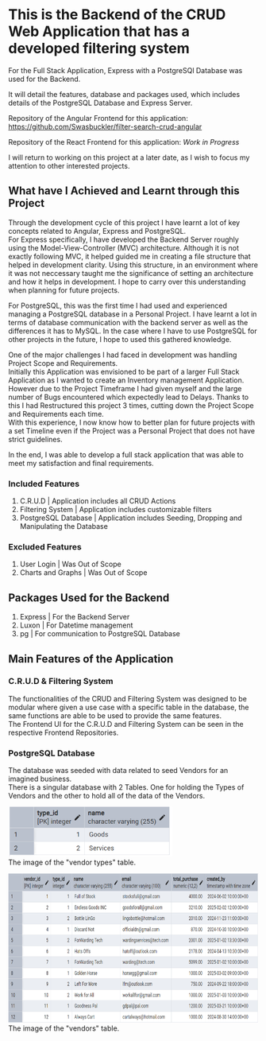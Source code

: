 # This is the Backend of the CRUD Web Application that has a developed filtering system

For the Full Stack Application, Express with a PostgreSQl Database was used for the Backend.

It will detail the features, database and packages used, which includes details of the PostgreSQL Database and Express Server.

Repository of the Angular Frontend for this application: https://github.com/Swasbuckler/filter-search-crud-angular

Repository of the React Frontend for this application: <i>Work in Progress</i>

I will return to working on this project at a later date, as I wish to focus my attention to other interested projects.

## What have I Achieved and Learnt through this Project

Through the development cycle of this project I have learnt a lot of key concepts related to Angular, Express and PostgreSQL.\
For Express specifically, I have developed the Backend Server roughly using the Model-View-Controller (MVC) architecture. Although it is not exactly following MVC, it helped guided me in creating a file structure that helped in development clarity. Using this structure, in an environment where it was not neccessary taught me the significance of setting an architecture and how it helps in development. I hope to carry over this understanding when planning for future projects.

For PostgreSQL, this was the first time I had used and experienced managing a PostgreSQL database in a Personal Project. I have learnt a lot in terms of database communication with the backend server as well as the differences it has to MySQL. In the case where I have to use PostgreSQL for other projects in the future, I hope to used this gathered knowledge.

One of the major challenges I had faced in development was handling Project Scope and Requirements.\
Initially this Application was envisioned to be part of a larger Full Stack Application as I wanted to create an Inventory management Application. However due to the Project Timeframe I had given myself and the large number of Bugs encountered which expectedly lead to Delays. Thanks to this I had Restructured this project 3 times, cutting down the Project Scope and Requirements each time.\
With this experience, I now know how to better plan for future projects with a set Timeline even if the Project was a Personal Project that does not have strict guidelines.

In the end, I was able to develop a full stack application that was able to meet my satisfaction and final requirements.

### Included Features

1. C.R.U.D | Application includes all CRUD Actions 
2. Filtering System | Application includes customizable filters
3. PostgreSQL Database | Application includes Seeding, Dropping and Manipulating the Database

### Excluded Features

1. User Login | Was Out of Scope
2. Charts and Graphs | Was Out of Scope

## Packages Used for the Backend

1. Express | For the Backend Server
2. Luxon | For Datetime management
3. pg | For communication to PostgreSQL Database

## Main Features of the Application

### C.R.U.D & Filtering System

The functionalities of the CRUD and Filtering System was designed to be modular where given a use case with a specific table in the database, the same functions are able to be used to provide the same features.\
The Frontend UI for the C.R.U.D and Filtering System can be seen in the respective Frontend Repositories.

### PostgreSQL Database

The database was seeded with data related to seed Vendors for an imagined business.\
There is a singular database with 2 Tables. One for holding the Types of Vendors and the other to hold all of the data of the Vendors.

<img src="git_images/vendor_types_details.png" height="100px" />\
The image of the "vendor types" table.

<img src="git_images/vendors_details.png" height="300px" />\
The image of the "vendors" table.
